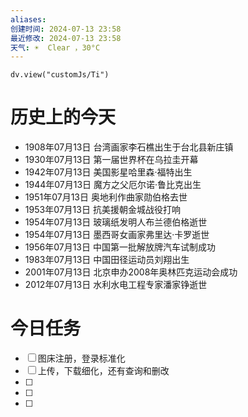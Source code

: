 ```yaml
---
aliases: 
创建时间: 2024-07-13 23:58
最近修改: 2024-07-13 23:58
天气: ☀️  Clear ，30°C 
---
```



```dataviewjs
dv.view("customJs/Ti")
```
#  历史上的今天
- 1908年07月13日 台湾画家李石樵出生于台北县新庄镇
- 1930年07月13日 第一届世界杯在乌拉圭开幕
- 1942年07月13日 美国影星哈里森·福特出生
- 1944年07月13日 魔方之父厄尔诺·鲁比克出生
- 1951年07月13日 奥地利作曲家勋伯格去世
- 1953年07月13日 抗美援朝金城战役打响
- 1954年07月13日 玻璃纸发明人布兰德伯格逝世
- 1954年07月13日 墨西哥女画家弗里达·卡罗逝世
- 1956年07月13日 中国第一批解放牌汽车试制成功
- 1983年07月13日 中国田径运动员刘翔出生
- 2001年07月13日 北京申办2008年奥林匹克运动会成功
- 2012年07月13日 水利水电工程专家潘家铮逝世

# 今日任务
- [ ] 图床注册，登录标准化
- [ ]  上传，下载细化，还有查询和删改
- [ ] 
- [ ] 
- [ ] 






























































































































































































































































































































































































































































































































































































































































































































































































































































































































































































































































































































































































































































































































































































































































































































































































































































































































































































































































































































































































































































































































































































































































































































































































































































































































































































































































































































































































































































































































































































































































































































































































































































































































































































































































































































































































































































































































































































































































































































































































































































































































































































































































































































































































































































































































































































































































































































































































































































































































































































































































































































































































































































































































































































































































































































































































































































































































































































































































































































































































































































































































































































































































































































































































































































































































































































































































































































































































































































































































































































































































































































































































































































































































































































































































































































































































































































































































































































































































































































































































































































































































































































































































































































































































































































































































































































































































































































































































































































































































































































































































































































































































































































































































































































































































































































































































































































































































































































































































































































































































































































































































































































































































































































































































































































































































































































































































































































































































































































































































































































































































































































































































































































































































































































































































































































































































































































































































































































































































































































































































































































































































































































































































































































































































































































































































































































































































































































































































































































































































































































































































































































































































































































































































































































































































































































































































































































































































































































































































































































































































































































































































































































































































































































































































































































































































































































































































































































































































































































































































































































































































































































































































































































































































































































































































































































































































































































































































































































































































































































































































































































































































































































































































































































































































































































































































































































































































































































































































































































































































































































































































































































































































































































































































































































































































































































































































































































































































































































































































































































































































































































































































































































































































































































































































































































































































































































































































































































































































































































































































































































































































































































































































































































































































































































































































































































































































































































































































































































































































































































































































































































































































































































































































































































































































































































































































































































































































































































































































































































































































































































































































































































































































































































































































































































































































































































































































































































































































































































































































































































































































































































































































































































































































































































































































































































































































































































































































































































































































































































































































































































































































































































































































































































































































































































































































































































































































































































































































































































































































































































































































































































































































































































































































































































































































































































































































































































































































































































































































































































































































































































































































































































































































































































































































































































































































































































































































































































































































































































































































































































































































































































































































































































































































































































































































































































































































































































































































































































































































































































































































































































































































































































































































































































































































































































































































































































































































































































































































































































































































































































































































































































































































































































































































































































































































































































































































































































































































































































































































































































































































































































































































































































































































































































































































































































































































































































































































































































































































































































































































































































































































































































































































































































































































































































































































































































































































































































































































































































































































































































































































































































































































































































































































































































































































































































































































































































































































































































































































































































































































































































































































































































































































































































































































































































































































































































































































































































































































































































































































































































































































































































































































































































































































































































































































































































































































































































































































































































































































































































































































































































































































































































































































































































































































































































































































































































































































































































































































































































































































































































































































































































































































































































































































































































































































































































































































































































































































































































































































































































































































































































































































































































































































































































































































































































































































































































































































































































































































































































































































































































































































































































































































































































































































































































































































































































































































































































































































































































































































































































































































































































































































































































































































































































































































































































































































































































































































































































































































































































































































































































































































































































































































































































































































































































































































































































































































































































































































































































































































































































































































































































































































































































































































































































































































































































































































































































































































































































































































































































































































































































































































































































































































































































































































































































































































































































































































































































































































































































































































































































































































































































































































































































































































































































































































































































































































































































































































































































































































































































































































































































































































































































































































































































































































































































































































































































































































































































































































































































































































































































































































































































































































































































































































































































































































































































































































































































































































































































































































































































































































































































































































































































































































































































































































































































































































































































































































































































































































































































































































































































































































































































































































































































































































































































































































































































































































































































































































































































































































































































































































































































































































































































































































































































































































































































































































































































































































































































































































































































































































































































































































































































































































































































































































































































































































































































































































































































































































































































































































































































































































































































































































































































































































































































































































































































































































































































































































































































































































































































































































































































































































































































































































































































































































































































































































































































































































































































































































































































































































































































































































































































































































































































































































































































































































